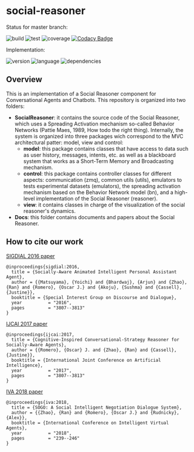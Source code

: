 # social-reasoner

Status for master branch:

[//]: # (this is a comment: see this link for badges using travis-CI, codecov, etc: https://github.com/mlindauer/SMAC3/blob/warmstarting_multi_model/README.md) 
![build](https://img.shields.io/badge/build-passing-green.svg?cacheSeconds=2592000) 
![test](https://img.shields.io/badge/test-passing-green.svg?cacheSeconds=2592000) 
![coverage](https://img.shields.io/badge/coverage-90%25-yellowgreen.svg?cacheSeconds=2592000) 
[![Codacy Badge](https://api.codacy.com/project/badge/Grade/3278c98625224ca5895f28623f1787a9)](https://www.codacy.com/app/ojrlopez27/social-reasoner?utm_source=github.com&amp;utm_medium=referral&amp;utm_content=ojrlopez27/social-reasoner&amp;utm_campaign=Badge_Grade)

Implementation:

![version](https://img.shields.io/badge/version-2.0-blue.svg?cacheSeconds=2592000)
![language](https://img.shields.io/badge/language-Java-yellowgreen.svg?cacheSeconds=2592000) 
![dependencies](https://img.shields.io/badge/dependencies-sent2vec-orange.svg?cacheSeconds=2592000)

## Overview

This is an implementation of a Social Reasoner component for Conversational Agents and Chatbots. This repository is organized into two folders:
- **SocialReasoner**: it contains the source code of the Social Reasoner, which uses a Spreading Activation mechanism so-called Behavior Networks (Pattie Maes, 1989, How todo the right thing). Internally, the system is organized into three packages wich correspond to the MVC architectural patter: model, view and control:
	- **model**: this package contains classes that have access to data such as user history, messages, intents, etc. as well as a blackboard system that works as a Short-Term Memory and Broadcasting mechanism.
	- **control**: this package contains controller classes for different aspects: communication (zmq), common utils (utils), emulators to tests experimental datasets (emulators), the spreading activation mechanism based on the Behavior Network model (bn), and a high-level implementation of the Social Reasoner (reasoner).
	- **view**: it contains classes in charge of the visualization of the social reasoner's dynamics.
- **Docs**: this folder contains documents and papers about the Social Reasoner. 


## How to cite our work

[SIGDIAL 2016 paper](https://www.semanticscholar.org/paper/Socially-Aware-Animated-Intelligent-Personal-Agent-Matsuyama-Bhardwaj/8571611db04df42d9ddcca39b1a3c23c11d51b6d)
```
@inproceedings{sigdial:2016,
  title = {Socially-Aware Animated Intelligent Personal Assistant Agent},
  author = {{Matsuyama}, {Yoichi} and {Bhardwaj}, {Arjun} and {Zhao}, {Ran} and {Romero}, {Oscar J.} and {Akoju}, {Sushma} and {Cassell}, {Justine}},
  booktitle = {Special Interest Group on Discourse and Dialogue},
  year          = "2016",
  pages         = "3807--3813"
}
```

[IJCAI 2017 paper](https://www.ijcai.org/proceedings/2017/532)
```
@inproceedings{ijcai:2017,
  title = {Cognitive-Inspired Conversational-Strategy Reasoner for Socially-Aware Agents},
  author = {{Romero}, {Oscar} J. and {Zhao}, {Ran} and {Cassell}, {Justine}},
  booktitle = {International Joint Conference on Artificial Intelligence},
  year          = "2017",
  pages         = "3807--3813"
}
```

[IVA 2018 paper](https://dl.acm.org/citation.cfm?id=3267880&preflayout=tabs)
```
@inproceedings{iva:2018,
  title = {SOGO: A Social Intelligent Negotiation Dialogue System},
  author = {{Zhao}, {Ran} and {Romero}, {Oscar J.} and {Rudnicky}, {Alex}},
  booktitle = {International Conference on Intelligent Virtual Agents},
  year          = "2018",
  pages         = "239--246"
}
```
